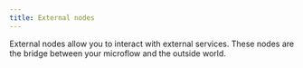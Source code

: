 ```yaml
---
title: External nodes
---
```


External nodes allow you to interact with external services. These nodes are the bridge between your microflow and the outside world.
